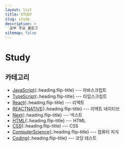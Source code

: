 ```yaml
---
layout: list
title: STUDY
slug: study
description: >
  공부 주요 블로그
sitemap: false
---
```


# Study

## 카테고리

- [JavaScript]{:.heading.flip-title} --- 자바스크립트
- [TypeScript]{:.heading.flip-title} --- 타입스크립트
- [React]{:.heading.flip-title} --- 리엑트
- [REACTNATIVE]{:.heading.flip-title} --- 리액트 네이티브
- [Next]{:.heading.flip-title} --- 넥스트
- [HTML]{:.heading.flip-title} --- HTML
- [CSS]{:.heading.flip-title} --- CSS
- [ComputerScience]{:.heading.flip-title} --- 컴퓨터 지식
- [Coding]{:.heading.flip-title} --- 코딩 테스트

[JavaScript]: /javascript/
[TypeScript]: /typescript/
[React]: /react/
[REACTNATIVE]: /react-native/
[Next]: /next/
[HTML]: /html/
[CSS]: /css/
[ComputerScience]: /computerscience/
[Coding]: /coding/
